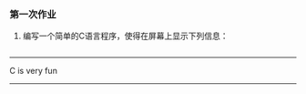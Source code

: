 ### 第一次作业

1. 编写一个简单的C语言程序，使得在屏幕上显示下列信息：

   ```
**********************************************
   
   C is very fun
   
   **********************************************
   ```
   
   